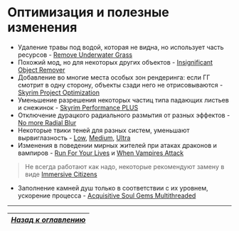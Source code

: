 # Оптимизация и полезные изменения

+ Удаление травы под водой, которая не видна, но использует часть ресурсов - [Remove Underwater Grass](http://www.nexusmods.com/skyrim/mods/55240/)
+ Похожий мод, но для некоторых других объектов - [Insignificant Object Remover](http://www.nexusmods.com/skyrim/mods/64611/)
+ Добавление во многие места особых зон рендеринга: если ГГ смотрит в одну сторону, объекты сзади него не отрисовываются - [Skyrim Project Optimization](http://www.nexusmods.com/skyrim/mods/32505/)
+ Уменьшение разрешения некоторых частиц типа падающих листьев и снежинок - [Skyrim Performance PLUS](http://www.nexusmods.com/skyrim/mods/6387/)
+ Отключение дурацкого радиального размытия от разных эффектов - [No more Radial Blur](http://www.nexusmods.com/skyrim/mods/77791/)
+ Некоторые твики теней для разных систем, уменьшают вырвиглазность - [Low](http://www.nexusmods.com/skyrim/mods/19632/), [Medium](http://www.nexusmods.com/skyrim/mods/283/), [Ultra](http://www.nexusmods.com/skyrim/mods/7638/)
+ Изменения в поведении мирных жителей при атаках драконов и вампиров - [Run For Your Lives](http://www.nexusmods.com/skyrim/mods/23906/) и [When Vampires Attack](http://www.nexusmods.com/skyrim/mods/28235/)
> Не всегда работают как надо, некоторые рекомендуют замену в виде [Immersive Citizens](http://www.nexusmods.com/skyrim/mods/65013/)
+ Заполнение камней душ только в соответствии с их уровнем, ускорение процесса - [Acquisitive Soul Gems Multithreaded](http://www.nexusmods.com/skyrim/mods/65975/)

------

|[*Назад к оглавлению*](../01_Оглавление.md)|
|:---:|

